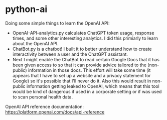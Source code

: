 # python-ai

Doing some simple things to learn the OpenAI API:

* OpenAI-API-analytics.py calculates ChatGPT token usage, response times, and some other interesting analytics. I did this primiarly to learn about the OpenAI API.
* ChatBot.py is a chatbot! I built it to better understand how to create interactivity between a user and the ChatGPT assistant.
* Next I might enable the ChatBot to read certain Google Docs that it has been given access to so that it can provide advice taliored to the (non-public) information in those docs. This effort will take some time (it appears that I have to set up a website and a privacy statement for Google) so it's possible that I'll never do it. Also this would result in non-public information getting leaked to OpenAI, which means that this tool would be kind of dangerous if used in a corporate setting or if was used to scan personal health data. 

OpenAI API reference documentation: https://platform.openai.com/docs/api-reference

